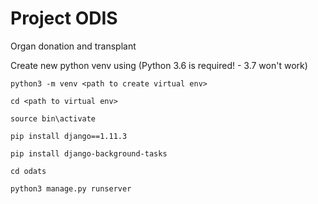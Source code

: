 # Project ODIS 
Organ donation and transplant


Create new python venv using (Python 3.6 is required! - 3.7 won't work)

`python3 -m venv <path to create virtual env>`

`cd <path to virtual env>`

`source bin\activate`

`pip install django==1.11.3`

`pip install django-background-tasks`

`cd odats`

`python3 manage.py runserver`